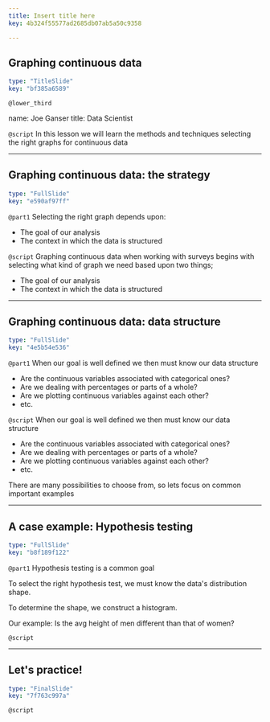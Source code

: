 ```yaml
---
title: Insert title here
key: 4b324f55577ad2685db07ab5a50c9358

---
```

## Graphing continuous data

```yaml
type: "TitleSlide"
key: "bf385a6589"
```

`@lower_third`

name: Joe Ganser
title: Data Scientist


`@script`
In this lesson we will learn the methods and techniques selecting the right graphs for continuous data


---
## Graphing continuous data: the strategy

```yaml
type: "FullSlide"
key: "e590af97ff"
```

`@part1`
Selecting the right graph depends upon:

* The goal of our analysis
* The context in which the data is structured


`@script`
Graphing continuous data when working with surveys begins with selecting what kind of graph we need based upon two things;

* The goal of our analysis
* The context in which the data is structured


---
## Graphing continuous data: data structure

```yaml
type: "FullSlide"
key: "4e5b54e536"
```

`@part1`
When our goal is well defined we then must know our data structure
* Are the continuous variables associated with categorical ones?
* Are we dealing with percentages or parts of a whole?
* Are we plotting continuous variables against each other?
* etc.


`@script`
When our goal is well defined we then must know our data structure
* Are the continuous variables associated with categorical ones?
* Are we dealing with percentages or parts of a whole?
* Are we plotting continuous variables against each other?
* etc.

There are many possibilities to choose from, so lets focus on common important examples


---
## A case example: Hypothesis testing

```yaml
type: "FullSlide"
key: "b8f189f122"
```

`@part1`
Hypothesis testing is a common goal

To select the right hypothesis test, we must know the data's distribution shape.

To determine the shape, we construct a histogram.

Our example: Is the avg height of men different than that of women?


`@script`



---
## Let's practice!

```yaml
type: "FinalSlide"
key: "7f763c997a"
```

`@script`


